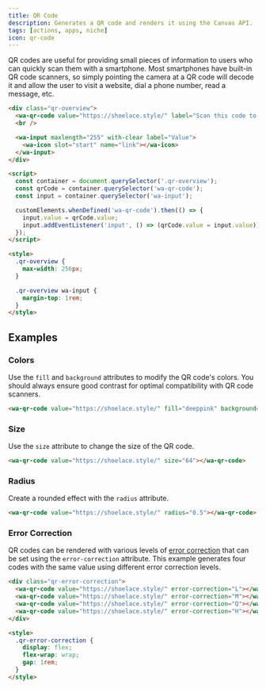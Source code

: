 ```yaml
---
title: QR Code
description: Generates a QR code and renders it using the Canvas API.
tags: [actions, apps, niche]
icon: qr-code
---
```


QR codes are useful for providing small pieces of information to users who can quickly scan them with a smartphone. Most smartphones have built-in QR code scanners, so simply pointing the camera at a QR code will decode it and allow the user to visit a website, dial a phone number, read a message, etc.

```html {.example}
<div class="qr-overview">
  <wa-qr-code value="https://shoelace.style/" label="Scan this code to visit Web Awesome on the web!"></wa-qr-code>
  <br />

  <wa-input maxlength="255" with-clear label="Value">
    <wa-icon slot="start" name="link"></wa-icon>
  </wa-input>
</div>

<script>
  const container = document.querySelector('.qr-overview');
  const qrCode = container.querySelector('wa-qr-code');
  const input = container.querySelector('wa-input');

  customElements.whenDefined('wa-qr-code').then(() => {
    input.value = qrCode.value;
    input.addEventListener('input', () => (qrCode.value = input.value));
  });
</script>

<style>
  .qr-overview {
    max-width: 256px;
  }

  .qr-overview wa-input {
    margin-top: 1rem;
  }
</style>
```

## Examples

### Colors

Use the `fill` and `background` attributes to modify the QR code's colors. You should always ensure good contrast for optimal compatibility with QR code scanners.

```html {.example}
<wa-qr-code value="https://shoelace.style/" fill="deeppink" background="white"></wa-qr-code>
```

### Size

Use the `size` attribute to change the size of the QR code.

```html {.example}
<wa-qr-code value="https://shoelace.style/" size="64"></wa-qr-code>
```

### Radius

Create a rounded effect with the `radius` attribute.

```html {.example}
<wa-qr-code value="https://shoelace.style/" radius="0.5"></wa-qr-code>
```

### Error Correction

QR codes can be rendered with various levels of [error correction](https://www.qrcode.com/en/about/error_correction.html) that can be set using the `error-correction` attribute. This example generates four codes with the same value using different error correction levels.

```html {.example}
<div class="qr-error-correction">
  <wa-qr-code value="https://shoelace.style/" error-correction="L"></wa-qr-code>
  <wa-qr-code value="https://shoelace.style/" error-correction="M"></wa-qr-code>
  <wa-qr-code value="https://shoelace.style/" error-correction="Q"></wa-qr-code>
  <wa-qr-code value="https://shoelace.style/" error-correction="H"></wa-qr-code>
</div>

<style>
  .qr-error-correction {
    display: flex;
    flex-wrap: wrap;
    gap: 1rem;
  }
</style>
```
